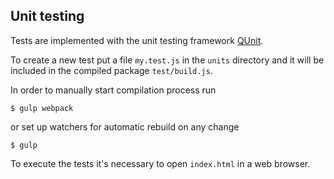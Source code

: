 ## Unit testing

Tests are implemented with the unit testing framework [QUnit](http://qunitjs.com/).

To create a new test put a file `my.test.js` in the `units` directory and it will be included in the compiled package `test/build.js`.

In order to manually start compilation process run

    $ gulp webpack

or set up watchers for automatic rebuild on any change

    $ gulp

To execute the tests it's necessary to open `index.html` in a web browser.
